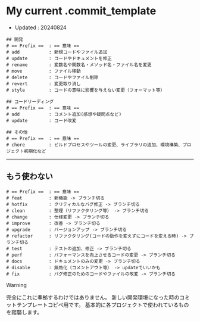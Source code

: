 # My current .commit_template
- Updated : 20240824
```
## 開発
# == Prefix ==  : == 意味 ==
# add           : 新規コードやファイル追加
# update        : コードやドキュメントを修正
# rename        : 変数名や関数名・メソッド名・ファイル名を変更
# move          : ファイル移動
# delete        : コードやファイル削除
# revert        : 変更取り消し
# style         : コードの意味に影響を与えない変更（フォーマット等）

## コードリーディング
# == Prefix ==  : == 意味 ==
# add           : コメント追加(感想や疑問点など)
# update        : コード改変

## その他
# == Prefix ==  : == 意味 ==
# chore         : ビルドプロセスやツールの変更、ライブラリの追加、環境構築、プロジェクト初期化など
```

---

## もう使わない
```
# == Prefix ==  : == 意味 ==
# feat          : 新機能 -> ブランチ切る
# hotfix        : クリティカルなバグ修正 -> ブランチ切る
# clean         : 整理（リファクタリング等） -> ブランチ切る
# change        : 仕様変更 -> ブランチ切る
# improve       : 改善 -> ブランチ切る
# upgrade       : バージョンアップ -> ブランチ切る
# refactor      : リファクタリング(コードの動作を変えずにコードを変える時) -> ブランチ切る
# test          : テストの追加、修正 -> ブランチ切る
# perf          : パフォーマンスを向上させるコードの変更 -> ブランチ切る
# docs          : ドキュメントのみの変更 -> ブランチ切る
# disable       : 無効化（コメントアウト等） -> updateでいいかも
# fix           : バグ修正のためのコードやファイルの改変 -> ブランチ切る
```

> [!WARNING]
> 完全にこれに準拠するわけではありません。
> 新しい開発環境になった時のコミットテンプレートコピペ用です。
> 基本的に各プロジェクトで使われているものを踏襲します。

